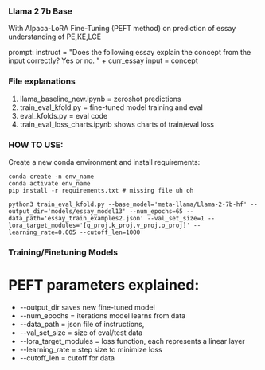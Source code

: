 ### Llama 2 7b Base 
With Alpaca-LoRA Fine-Tuning (PEFT method)
on prediction of essay understanding of PE,KE,LCE 

prompt:
   instruct = "Does the following essay explain the concept from the input correctly? Yes or no. " + curr_essay
   input = concept

### File explanations
1. llama_baseline_new.ipynb = zeroshot predictions
2. train_eval_kfold.py = fine-tuned model training and eval
3. eval_kfolds.py = eval code
4. train_eval_loss_charts.ipynb shows charts of train/eval loss

### HOW TO USE:
Create a new conda environment and install requirements: 
```
conda create -n env_name
conda activate env_name
pip install -r requirements.txt # missing file uh oh
```

```
python3 train_eval_kfold.py --base_model='meta-llama/Llama-2-7b-hf' --output_dir='models/essay_model13' --num_epochs=65 --data_path='essay_train_examples2.json' --val_set_size=1 --lora_target_modules='[q_proj,k_proj,v_proj,o_proj]' --learning_rate=0.005 --cutoff_len=1000 
```


### Training/Finetuning Models
# PEFT parameters explained: 
   + --output_dir saves new fine-tuned model
   + --num_epochs = iterations model learns from data
   + --data_path = json file of instructions, 
   + --val_set_size = size of eval/test data
   + --lora_target_modules = loss function, each represents a linear layer
   + --learning_rate = step size to minimize loss 
   + --cutoff_len = cutoff for data

